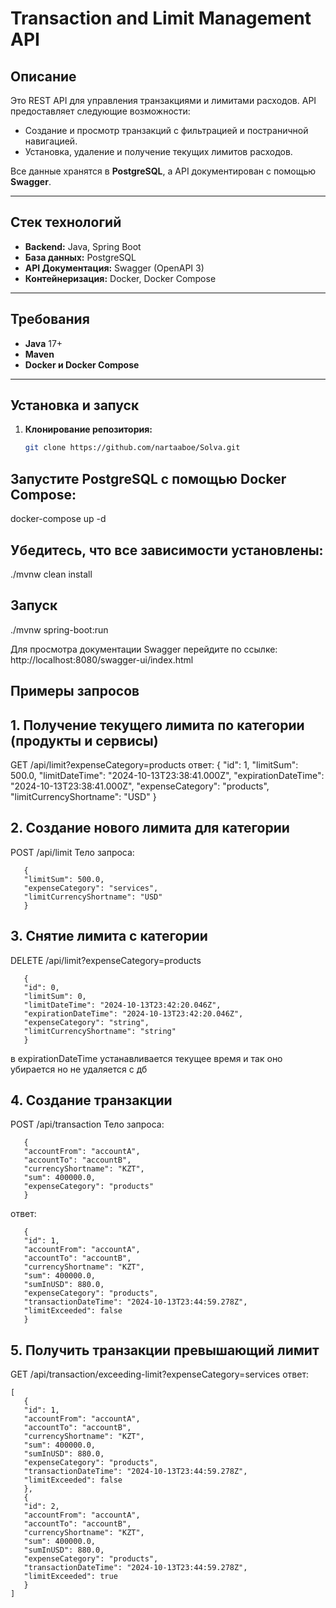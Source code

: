 # Transaction and Limit Management API

## Описание
Это REST API для управления транзакциями и лимитами расходов. API предоставляет следующие возможности:

- Создание и просмотр транзакций с фильтрацией и постраничной навигацией.
- Установка, удаление и получение текущих лимитов расходов.

Все данные хранятся в **PostgreSQL**, а API документирован с помощью **Swagger**.

---

## Стек технологий
- **Backend:** Java, Spring Boot
- **База данных:** PostgreSQL
- **API Документация:** Swagger (OpenAPI 3)
- **Контейнеризация:** Docker, Docker Compose

---

## Требования
- **Java** 17+
- **Maven**
- **Docker и Docker Compose**

---

## Установка и запуск

1. **Клонирование репозитория:**
   ```bash
   git clone https://github.com/nartaaboe/Solva.git


## Запустите PostgreSQL с помощью Docker Compose:
docker-compose up -d

## Убедитесь, что все зависимости установлены:
./mvnw clean install

## Запуск
./mvnw spring-boot:run

Для просмотра документации Swagger перейдите по ссылке:
http://localhost:8080/swagger-ui/index.html

## Примеры запросов
## 1. Получение текущего лимита по категории (продукты и сервисы)
GET /api/limit?expenseCategory=products
ответ:
   {
   "id": 1,
   "limitSum": 500.0,
   "limitDateTime": "2024-10-13T23:38:41.000Z",
   "expirationDateTime": "2024-10-13T23:38:41.000Z",
   "expenseCategory": "products",
   "limitCurrencyShortname": "USD"
   }
## 2. Создание нового лимита для категории
POST /api/limit
Тело запроса:
```
   {
   "limitSum": 500.0,
   "expenseCategory": "services",
   "limitCurrencyShortname": "USD"
   }
```
## 3. Снятие лимита с категории
DELETE /api/limit?expenseCategory=products
```
   {
   "id": 0,
   "limitSum": 0,
   "limitDateTime": "2024-10-13T23:42:20.046Z",
   "expirationDateTime": "2024-10-13T23:42:20.046Z",
   "expenseCategory": "string",
   "limitCurrencyShortname": "string"
   }
```
в expirationDateTime устанавливается текущее время и так оно убирается но не удаляется с дб
## 4. Создание транзакции
POST /api/transaction
Тело запроса:
```
   {
   "accountFrom": "accountA",
   "accountTo": "accountB",
   "currencyShortname": "KZT",
   "sum": 400000.0,
   "expenseCategory": "products"
   }
```
ответ:
```
   {
   "id": 1,
   "accountFrom": "accountA",
   "accountTo": "accountB",
   "currencyShortname": "KZT",
   "sum": 400000.0,
   "sumInUSD": 880.0,
   "expenseCategory": "products",
   "transactionDateTime": "2024-10-13T23:44:59.278Z",
   "limitExceeded": false
   }
```
## 5. Получить транзакции превышающий лимит
GET /api/transaction/exceeding-limit?expenseCategory=services
ответ:
```
[
   {
   "id": 1,
   "accountFrom": "accountA",
   "accountTo": "accountB",
   "currencyShortname": "KZT",
   "sum": 400000.0,
   "sumInUSD": 880.0,
   "expenseCategory": "products",
   "transactionDateTime": "2024-10-13T23:44:59.278Z",
   "limitExceeded": false
   },
   {
   "id": 2,
   "accountFrom": "accountA",
   "accountTo": "accountB",
   "currencyShortname": "KZT",
   "sum": 400000.0,
   "sumInUSD": 880.0,
   "expenseCategory": "products",
   "transactionDateTime": "2024-10-13T23:44:59.278Z",
   "limitExceeded": true
   }
]
```